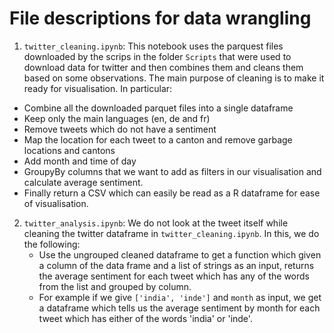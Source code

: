 # File descriptions for data wrangling

1. `twitter_cleaning.ipynb`: This notebook uses the parquest files downloaded by the scrips in the folder `Scripts` 
that were used to download data for twitter and then combines them and cleans them based on some observations. The 
main purpose of cleaning is to make it ready for visualisation. In particular:
  * Combine all the downloaded parquet files into a single dataframe
  * Keep only the main languages (en, de and fr)
  * Remove tweets which do not have a sentiment
  * Map the location for each tweet to a canton and remove garbage locations and cantons
  * Add month and time of day
  * GroupyBy columns that we want to add as filters in our visualisation and calculate average sentiment.
  * Finally return a CSV which can easily be read as a R dataframe for ease of visualisation.
  
2. `twitter_analysis.ipynb`: We do not look at the tweet itself while cleaning the twitter dataframe in 
  `twitter_cleaning.ipynb`. In this, we do the following:
   * Use the ungrouped cleaned dataframe to get a function which given a column of the data frame and a list 
   of strings as an input, returns the average sentiment for each tweet which has any of the words from the list 
   and grouped by column.
   * For example if we give `['india', 'inde']` and `month` as input, we get a dataframe which tells us the average sentiment 
   by month for each tweet which has either of the words 'india' or 'inde'.
   

